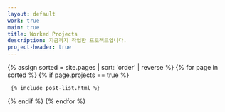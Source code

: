 ```yaml
---
layout: default
work: true
main: true
title: Worked Projects
description: 지금까지 작업한 프로젝트입니다.
project-header: true
---
```


<div class="catalogue">
{% assign sorted = site.pages | sort: 'order' | reverse %}
{% for page in sorted %}
{% if page.projects == true %}

     {% include post-list.html %}

{% endif %}
{% endfor %}
</div>